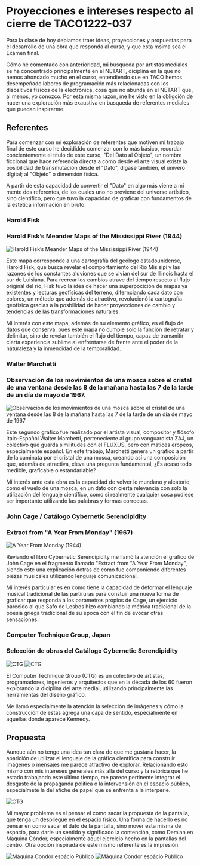 # Proyecciones e intereses respecto al cierre de TACO1222-037

Para la clase de hoy debiamos traer ideas, proyecciones y propuestas para el desarrollo de una obra que responda al curso, y que esta msima sea el Exámen final.

Cómo he comentado con anterioridad, mi busqueda por artistas mediales se ha concentrado principalmente en el NETART, diciplina en la que no hemos ahondado mucho en el curso, entendiendo que en TACO 
hemos desempeñado labores de programación más relacionadas con los disositivos físicos de la electrónica, cosa que no abunda en el NETART que, al menos, yo conozco. Por esta misma razón, me he visto en la obligción
de hacer una exploración más exaustiva en busqueda de referentes mediales que puedan inspirarme.

## Referentes

Para comenzar con mi exploración de referentes que motiven mi trabajo final de este curso he decididdo comenzar con lo más básico, recordar concientemente el título de este curso, "Del Dato al Objeto",
un nombre ficcional que hace referencia directa a cómo desde el arte visual existe la posibilidad de transmutación desde el "Dato", digase también, el univero dígital; al "Objeto" o dimensión física.

A partir de esta capacidad de convertir el "Dato" en algo más viene a mi mente dos referentes, de los cuales uno no proviene del universo artístico, sino cientifico, pero que tuvo la capacidad de graficar con fundamentos de la 
estética información en bruto.

### Harold Fisk
### Harold Fisk’s Meander Maps of the Mississippi River (1944)

![Harold Fisk’s Meander Maps of the Mississippi River (1944)](ImagenesClase09/MisisipiFisk.jpg)

Este mapa corresponde a una cartografía del geólogo estadounidense, Harold Fisk, que busca revelar el comportamiento del Rio Misisipi y las razones de los constantes aluviones que se vivian del sur 
de Illinois hasta el sur de Luisiana. Para recrear los cambios atrave del tiempo resecto al flujo original del río, Fisk tuvo la idea de hacer una superpocición de mapas ya existentes y lecturas geofísicas del terreno, difernciando
cada dato con colores, un método que además de atractivo, revolucionó la cartografía geofísica gracias a la posbilidad de hacer proyecciones de cambio y tendencias de las transformaciones naturales.

Mi interés con este mapa, además de su elemento gráfico, es el flujo de datos que conserva, pues este mapa no cumple solo la función de retratar y delimitar, sino de revelar también el flujo del tiempo, 
capaz de transmitir cierta experiencia sublime al enfrentarse de frente ante el poder de la naturaleza y la inmencidad de la temporalidad.

### Walter Marchetti
### Observación de los movimientos de una mosca sobre el cristal de una ventana desde las 8 de la mañana hasta las 7 de la tarde de un día de mayo de 1967.

![Observación de los movimientos de una mosca sobre el cristal de una ventana desde las 8 de la mañana hasta las 7 de la tarde de un día de mayo de 1967](ImagenesClase09/MoscaMarchetti.jpg)

Este segundo gráfico fue realizado por el artista visual, compositor y flósofo Italo-Español Walter Marchetti, perteneciente al grupo vanguardista ZAJ, un colectivo que guarda similitudes con el FLUXUS, pero con 
matices eropeos, especialmente español.
En este trabajo, Marchetti genera un gráfico a partir de la caminata por el cristal de una mosca, creando así una composición que, además de atractiva, eleva una pregunta fundamental, ¿Es acaso todo medible, graficable o 
estandariable?

Mi interés ante esta obra es la capacidad de volver lo mundano y aleatorio, como el vuelo de una mosca, en un dato con cierta relevancia con solo la utilización del lenguaje científico, como si realmente 
cualquier cosa pudiese ser importante utilizando las palabras y formas correctas.

### John Cage / Catálogo Cybernetic Serendipidity
### Extract from "A Year From Monday" (1967)

![A Year From Monday (1944)](ImagenesClase09/GraficoCage.png)

Reviando el libro Cybernetic Serendipidity me llamó la atención el gráfico de John Cage en el fragmento llamado "Extract from "A Year From Monday", siendo este una explicación detras de como fue componiendo diferentes piezas musicales utilizando lenguaje comunicacional. 

Mi interés particular es en como tiene la capacidad de deformar el lenguaje musical tradicional de las partiruras para constuir una nueva forma de graficar que responda a los parametros propios de Cage, un ejercicio parecido al que Safo de Lesbos hizo cambiando la métrica tradicional de la poesia griega tradicional de su época con el fin de evocar otras sensaciones.

### Computer Technique Group, Japan
### Selección de obras del Catálogo Cybernetic Serendipidity

![CTG](ImagenesClase09/CTG1.png)
![CTG](ImagenesClase09/CTG2.png)

El  Computer Technique Group (CTG) es un colectivo de artistas, programadores, ingenieros y arquitectos que en la década de los 60 fueron explorando la diciplina del arte medial, utilizando principalmente las herramientas del diseño gráfico.

Me llamó especialmente la atención la selección de imágenes y cómo la construcción de estas agrega una capa de sentido, especialmente en aquellas donde aparece Kennedy.

## Propuesta

Aunque aún no tengo una idea tan clara de que me gustaría hacer, la aparición de utilizar el lenguaje de la gráfica científica para construir imágenes o mensajes me parece atractivo de explorar.
Relacionando esto mismo con mis intereses generales màs allà del curso y la retórica que he estado trabajando este último tiempo, me parece pertinente integrar el desgaste de la propaganda política o la intervensión en el espacio público, especialmete la del afiche de papel que se enfrenta a la interperie.

![CTG](ImagenesClase09/Deterioro.jpg)

Mi mayor problema es el pensar el como sacar la propuesta de la pantalla, que tenga un despliegue en el espacio físico. Una forma de hacerlo es no pensar en como sacar el dato de la pantalla, sino mover esta misma de espacio, para darle un sentido y significado la contención, como Demian en Maquina Cóndor, especialmente aquel ejercicio hecho en la pantallas del centro. Otra opción inspirada de este mismo referente es la impresión.

![Máquina Condor espácio Público](ImagenesClase09/MaquinaCondor1.jpg) 
![Máquina Condor espácio Público](ImagenesClase09/MaquinaCondor2.jpg) 
